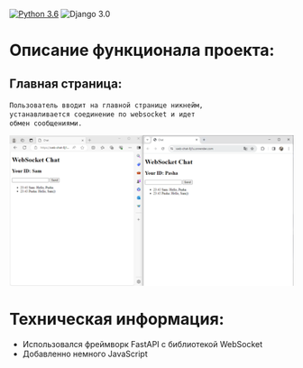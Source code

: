 [![Python 3.6](https://img.shields.io/badge/python-3.11-green.svg)](https://www.python.org/downloads/release/python-360/)
![Django 3.0](https://img.shields.io/badge/FastAPI-0.109.0-green.svg)

# Описание функционала проекта:

## Главная страница:
  
    Пользователь вводит на главной странице никнейм,
    устанавливается соединение по websocket и идет
    обмен сообщениями.

![Image alt](https://github.com/TetherOne/web-chat/raw/master/static/img.png)

# Техническая информация:
  - Использовался фреймворк FastAPI с библиотекой WebSocket
  - Добавленно немного JavaScript


